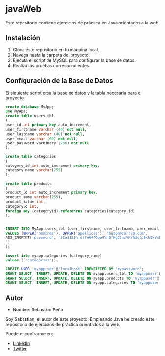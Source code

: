# javaWeb

Este repositorio contiene ejercicios de práctica en Java orientados a la web.

## Instalación

1. Clona este repositorio en tu máquina local.
2. Navega hasta la carpeta del proyecto.
3. Ejecuta el script de MySQL para configurar la base de datos.
4. Realiza las pruebas correspondientes.

## Configuración de la Base de Datos

El siguiente script crea la base de datos y la tabla necesaria para el proyecto:

```sql
create database MyApp;
use MyApp;
create table users_tbl
(
user_id int primary key auto_increment,
user_firstname varchar (40) not null,
user_lastname varchar (40) not null,
user_email varchar (60) not null,
user_password varbinary (256) not null
);

create table categories
(
category_id int auto_increment primary key,
category_name varchar(255)
);

create table products
(
product_id int auto_increment primary key,
product_name varchar(255),
product_value int,
categoryid int,
foreign key (categoryid) references categories(category_id)
);


INSERT INTO MyApp.users_tbl (user_firstname, user_lastname, user_email, user_password) 
VALUES (UPPER('nombres'), UPPER('apellidos'), 'buzon@correo.com',
AES_ENCRYPT('password', '$2a$12$h.dl7n64P0qaGYnQfKgCSuzVKrh3q3p9xkZ/VxR6NtnN7Lud6of.u
')
);

insert into myapp.categories (category_name)
values (('categoria3'));

CREATE USER 'myappuser'@'localhost' IDENTIFIED BY 'mypassword';
GRANT SELECT, INSERT, UPDATE, DELETE ON myapp.users_tbl TO 'myappuser'@'localhost';
GRANT SELECT, INSERT, UPDATE, DELETE ON myapp.products TO 'myappuser'@'localhost';
GRANT SELECT, INSERT, UPDATE, DELETE ON myapp.categories TO 'myappuser'@'localhost';
```
## Autor

- Nombre: Sebastian Peña

 Soy Sebastian, el autor de este proyecto. Empleando Java he creado este repositorio de ejercicios de práctica orientados a la web.

Puede encontrarme en:

- [LinkedIn](https://www.linkedin.com)
- [Twitter](https://twitter.com)


